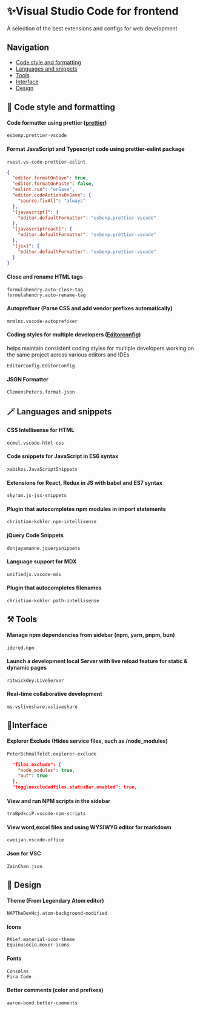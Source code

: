 # ✨Visual Studio Code for frontend

A selection of the best extensions and configs for web development

## Navigation

- [Сode style and formatting](#code-style)
- [Languages and snippets](Languages#and#snippets)
- [Tools](#Tools)
- [Interface](#interface)
- [Design](design)

## 💅 Code style and formatting

#### Code formatter using prettier ([prettier](https://prettier.io/))

`esbenp.prettier-vscode`

#### Format JavaScript and Typescript code using prettier-eslint package

`rvest.vs-code-prettier-eslint`

```json
{
  "editor.formatOnSave": true,
  "editor.formatOnPaste": false,
  "eslint.run": "onSave",
  "editor.codeActionsOnSave": {
    "source.fixAll": "always"
  },
  "[javascript]": {
    "editor.defaultFormatter": "esbenp.prettier-vscode"
  },
  "[javascriptreact]": {
    "editor.defaultFormatter": "esbenp.prettier-vscode"
  },
  "[jsx]": {
    "editor.defaultFormatter": "esbenp.prettier-vscode"
  }
}
```

#### Close and rename HTML tags

```
formulahendry.auto-close-tag
formulahendry.auto-rename-tag
```

#### Autoprefixer (Parse CSS and add vendor prefixes automatically)

`mrmlnc.vscode-autoprefixer`

#### Сoding styles for multiple developers ([Editorconfig](https://editorconfig.org/ "editorconfig.org"))

helps maintain consistent coding styles for multiple developers working on the same project across various editors and IDEs

`EditorConfig.EditorConfig`

#### JSON Formatter

`ClemensPeters.format-json`

## 🪄 Languages and snippets

#### CSS Intellisense for HTML

`ecmel.vscode-html-css`

#### Code snippets for JavaScript in ES6 syntax

`xabikos.JavaScriptSnippets`

#### Extensions for React, Redux in JS with babel and ES7 syntax

`skyran.js-jsx-snippets`

#### Plugin that autocompletes npm modules in import statements

`christian-kohler.npm-intellisense`

#### jQuery Code Snippets

`donjayamanne.jquerysnippets`

#### Language support for MDX

`unifiedjs.vscode-mdx`

#### Plugin that autocompletes filenames

`christian-kohler.path-intellisense`

## ⚒️ Tools

#### Manage npm dependencies from sidebar (npm, yarn, pnpm, bun)

`idered.npm`

#### Launch a development local Server with live reload feature for static & dynamic pages

`ritwickdey.LiveServer`

#### Real-time collaborative development

`ms-vsliveshare.vsliveshare`

## 📁Interface

#### Explorer Exclude (Hides service files, such as /node_modules)

`PeterSchmalfeldt.explorer-exclude`

```json
  "files.exclude": {
    "node_modules": true,
    "out": true
  },
  "toggleexcludedfiles.statusBar.enabled": true,
```

#### View and run NPM scripts in the sidebar

`traBpUkciP.vscode-npm-scripts`

#### View word,excel files and using WYSIWYG editor for markdown

`cweijan.vscode-office`

#### Json for VSC

`ZainChen.json`

## 💖 Design

#### Theme (From Legendary Atom editor)

`NAPTheDevHcj.atom-background-modified`

#### Icons

```
PKief.material-icon-theme
Equinusocio.moxer-icons
```

#### Fonts

```
Consolas
Fira Code
```

#### Better comments (color and prefixes)

`aaron-bond.better-comments`
